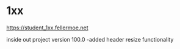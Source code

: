 # 1xx

https://student_1xx.fellermoe.net

inside out project version 100.0
  -added header resize functionality
